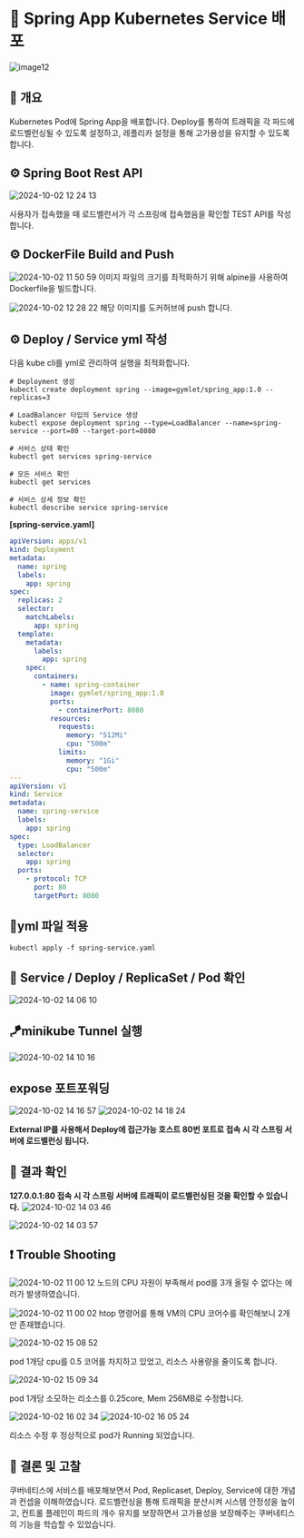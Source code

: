 # 📌 Spring App Kubernetes Service 배포
![image12](https://github.com/user-attachments/assets/5fac71e4-f859-4374-a710-f284af6b8365)

## 🏓 개요

Kubernetes Pod에 Spring App을 배포합니다. Deploy를 통하여 트래픽을 각 파드에 로드벨런싱될 수 있도록 설정하고, 레플리카 설정을 통해 고가용성을 유지할 수 있도록 합니다.

## ⚙ Spring Boot Rest API
![2024-10-02 12 24 13](https://github.com/user-attachments/assets/08d9c49d-57a0-41c8-98d6-f4ca50deac9b)

사용자가 접속했을 때 로드벨런서가 각 스프링에 접속했음을 확인할 TEST API를 작성합니다.


## ⚙ DockerFile Build and Push
![2024-10-02 11 50 59](https://github.com/user-attachments/assets/ca1f7ab6-ef54-4722-81b6-9ec8267e6fa6)
이미지 파일의 크기를 최적화하기 위해 alpine을 사용하여 Dockerfile을 빌드합니다.


![2024-10-02 12 28 22](https://github.com/user-attachments/assets/466a2e9f-4599-451a-8354-a754a9b1720b)
해당 이미지를 도커허브에 push 합니다.

## ⚙ Deploy / Service yml 작성
다음 kube cli를 yml로 관리하여 실행을 최적화합니다.
```shell
# Deployment 생성
kubectl create deployment spring --image=gymlet/spring_app:1.0 --replicas=3

# LoadBalancer 타입의 Service 생성
kubectl expose deployment spring --type=LoadBalancer --name=spring-service --port=80 --target-port=8080

# 서비스 상태 확인
kubectl get services spring-service

# 모든 서비스 확인
kubectl get services

# 서비스 상세 정보 확인
kubectl describe service spring-service
```


**[spring-service.yaml]**
```yml
apiVersion: apps/v1
kind: Deployment
metadata:
  name: spring
  labels:
    app: spring
spec:
  replicas: 2
  selector:
    matchLabels:
      app: spring
  template:
    metadata:
      labels:
        app: spring
    spec:
      containers:
        - name: spring-container
          image: gymlet/spring_app:1.0
          ports:
            - containerPort: 8080
          resources:
            requests:
              memory: "512Mi"
              cpu: "500m"
            limits:
              memory: "1Gi"
              cpu: "500m"
---
apiVersion: v1
kind: Service
metadata:
  name: spring-service
  labels:
    app: spring
spec:
  type: LoadBalancer
  selector:
    app: spring
  ports:
    - protocol: TCP
      port: 80
      targetPort: 8080

```
## 🎠yml 파일 적용
```shell
kubectl apply -f spring-service.yaml
```

## 🎨 Service / Deploy / ReplicaSet / Pod 확인
![2024-10-02 14 06 10](https://github.com/user-attachments/assets/f9a4219f-55b4-4a34-9a02-355a32b1d6bb)


## 🪁minikube Tunnel 실행
![2024-10-02 14 10 16](https://github.com/user-attachments/assets/db229e88-34b0-4be6-93ab-bdbb37a8d290)

## expose 포트포워딩
![2024-10-02 14 16 57](https://github.com/user-attachments/assets/6183786b-e34a-4d3f-b1d1-eb4384d3e54d)
![2024-10-02 14 18 24](https://github.com/user-attachments/assets/470487fb-6fbc-4470-b301-ee6a5a9ca1a1)

**External IP를 사용해서 Deploy에 접근가능 호스트 80번 포트로 접속 시 각 스프링 서버에 로드벨런싱 됩니다.**

## 🎑 결과 확인
**127.0.0.1:80 접속 시 각 스프링 서버에 트래픽이 로드벨런싱된 것을 확인할 수 있습니다.**
![2024-10-02 14 03 46](https://github.com/user-attachments/assets/db0acc35-f26b-46a1-9d55-10c7bc1a8439)

![2024-10-02 14 03 57](https://github.com/user-attachments/assets/960f043c-50dd-4ac0-b94f-d1a5426fd0d0)



## ❗ Trouble Shooting
![2024-10-02 11 00 12](https://github.com/user-attachments/assets/ae80ded2-8c7c-4cf6-8a66-438c712e0861)
노드의 CPU 자원이 부족해서 pod를 3개 올릴 수 없다는 에러가 발생하였습니다.

![2024-10-02 11 00 02](https://github.com/user-attachments/assets/779d6696-7c83-4dfc-816e-b2ac5fc9f021)
htop 명령어를 통해 VM의 CPU 코어수를 확인해보니 2개만 존재했습니다.

![2024-10-02 15 08 52](https://github.com/user-attachments/assets/24fd84bd-28f2-4b01-9bb3-c85695c52b4e)

pod 1개당 cpu를 0.5 코어를 차지하고 있었고, 리소스 사용량을 줄이도록 합니다.

![2024-10-02 15 09 34](https://github.com/user-attachments/assets/606ab190-fcb9-462b-8b22-52bdcc8c3bc6)

pod 1개당 소모하는 리소스를 0.25core, Mem 256MB로 수정합니다.

![2024-10-02 16 02 34](https://github.com/user-attachments/assets/930f58bd-2389-4abc-9333-ba7f84a47d60)
![2024-10-02 16 05 24](https://github.com/user-attachments/assets/366f6638-b462-453f-91d3-abfff8731186)

리소스 수정 후 정상적으로 pod가 Running 되었습니다.

## 📝 결론 및 고찰
쿠버네티스에 서비스를 배포해보면서 Pod, Replicaset, Deploy, Service에 대한 개념과 컨셉을 이해하였습니다. 로드벨런싱을 통해 트래픽을 분산시켜 시스템 안정성을 높이고, 컨트롤 플레인이 파드의 개수 유지를 보장하면서 고가용성을 보장해주는 쿠버네티스의 기능을 학습할 수 있었습니다.

